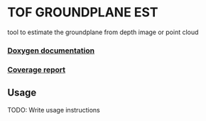 # TOF GROUNDPLANE EST

tool to estimate the groundplane from depth image or point cloud

### [Doxygen documentation](/doxygen/index.html)
### [Coverage report](/coverage/index.html)

## Usage

TODO: Write usage instructions
